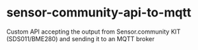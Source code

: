 # sensor-community-api-to-mqtt
Custom API accepting the output from Sensor.community KIT (SDS011/BME280) and sending it to an MQTT broker
